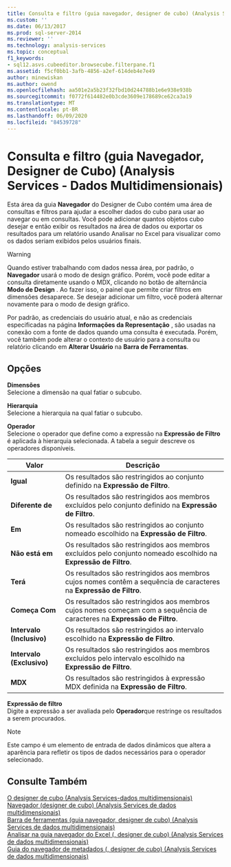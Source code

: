 ```yaml
---
title: Consulta e filtro (guia navegador, designer de cubo) (Analysis Services-dados multidimensionais) | Microsoft Docs
ms.custom: ''
ms.date: 06/13/2017
ms.prod: sql-server-2014
ms.reviewer: ''
ms.technology: analysis-services
ms.topic: conceptual
f1_keywords:
- sql12.asvs.cubeeditor.browsecube.filterpane.f1
ms.assetid: f5cf0bb1-3afb-4856-a2ef-614deb4e7e49
author: minewiskan
ms.author: owend
ms.openlocfilehash: aa501e2a5b23f32fbd10d244788b1e6e938e938b
ms.sourcegitcommit: f0772f614482e0b3cde3609e178689ce62ca3a19
ms.translationtype: MT
ms.contentlocale: pt-BR
ms.lasthandoff: 06/09/2020
ms.locfileid: "84539728"
---
```

# <a name="query-and-filter-browser-tab-cube-designer-analysis-services---multidimensional-data"></a>Consulta e filtro (guia Navegador, Designer de Cubo) (Analysis Services - Dados Multidimensionais)
  Esta área da guia **Navegador** do Designer de Cubo contém uma área de consultas e filtros para ajudar a escolher dados do cubo para usar ao navegar ou em consultas. Você pode adicionar quantos objetos cubo desejar e então exibir os resultados na área de dados ou exportar os resultados para um relatório usando Analisar no Excel para visualizar como os dados seriam exibidos pelos usuários finais.  
  
> [!WARNING]  
>  Quando estiver trabalhando com dados nessa área, por padrão, o **Navegador** usará o modo de design gráfico. Porém, você pode editar a consulta diretamente usando o MDX, clicando no botão de alternância **Modo de Design** . Ao fazer isso, o painel que permite criar filtros em dimensões desaparece. Se desejar adicionar um filtro, você poderá alternar novamente para o modo de design gráfico.  
  
 Por padrão, as credenciais do usuário atual, e não as credenciais especificadas na página **Informações da Representação** , são usadas na conexão com a fonte de dados quando uma consulta é executada. Porém, você também pode alterar o contexto de usuário para a consulta ou relatório clicando em **Alterar Usuário** na **Barra de Ferramentas**.  
  
## <a name="options"></a>Opções  
 **Dimensões**  
 Selecione a dimensão na qual fatiar o subcubo.  
  
 **Hierarquia**  
 Selecione a hierarquia na qual fatiar o subcubo.  
  
 **Operador**  
 Selecione o operador que define como a expressão na **Expressão de Filtro** é aplicada à hierarquia selecionada. A tabela a seguir descreve os operadores disponíveis.  
  
|Valor|Descrição|  
|-----------|-----------------|  
|**Igual**|Os resultados são restringidos ao conjunto definido na **Expressão de Filtro**.|  
|**Diferente de**|Os resultados são restringidos aos membros excluídos pelo conjunto definido na **Expressão de Filtro**.|  
|**Em**|Os resultados são restringidos ao conjunto nomeado escolhido na **Expressão de Filtro**.|  
|**Não está em**|Os resultados são restringidos aos membros excluídos pelo conjunto nomeado escolhido na **Expressão de Filtro**.|  
|**Terá**|Os resultados são restringidos aos membros cujos nomes contêm a sequência de caracteres na **Expressão de Filtro**.|  
|**Começa Com**|Os resultados são restringidos aos membros cujos nomes começam com a sequência de caracteres na **Expressão de Filtro**.|  
|**Intervalo (Inclusivo)**|Os resultados são restringidos ao intervalo escolhido na **Expressão de Filtro**.|  
|**Intervalo (Exclusivo)**|Os resultados são restringidos aos membros excluídos pelo intervalo escolhido na **Expressão de Filtro**.|  
|**MDX**|Os resultados são restringidos à expressão MDX definida na **Expressão de Filtro**.|  
  
 **Expressão de filtro**  
 Digite a expressão a ser avaliada pelo **Operador**que restringe os resultados a serem procurados.  
  
> [!NOTE]  
>  Este campo é um elemento de entrada de dados dinâmicos que altera a aparência para refletir os tipos de dados necessários para o operador selecionado.  
  
## <a name="see-also"></a>Consulte Também  
 [O designer de cubo &#40;Analysis Services-dados multidimensionais&#41;](cube-designer-analysis-services-multidimensional-data.md)   
 [Navegador &#40;designer de cubo&#41; &#40;Analysis Services de dados multidimensionais&#41;](browser-cube-designer-analysis-services-multidimensional-data.md)   
 [Barra de ferramentas &#40;guia navegador, designer de cubo&#41; &#40;Analysis Services de dados multidimensionais&#41;](toolbar-browser-tab-cube-designer-analysis-services-multidimensional-data.md)   
 [Analisar na guia navegador do Excel &#40;, designer de cubo&#41; &#40;Analysis Services de dados multidimensionais&#41;](analyze-in-excel-browser-cube-designer-analysis-services-multidimensional-data.md)   
 [Guia do navegador de metadados &#40;, designer de cubo&#41; &#40;Analysis Services de dados multidimensionais&#41;](metadata-browser-tab-cube-designer-analysis-services-multidimensional-data.md)  
  
  

